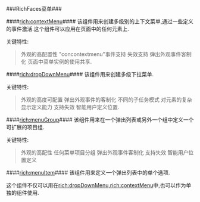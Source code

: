 ###RichFaces菜单###


####<rich:contextMenu>####
该组件用来创建多级别的上下文菜单,通过一些定义的事件激活.这个组件可以应用在页面中的任何元素上.


关键特性:
> 外观的高配置性
> "concontextmenu"事件支持
> 失效支持
> 弹出外观事件客制化
> 页面中菜单实例的使用共享.


####<rich:dropDownMenu>####
该组件用来创建多级下拉菜单.

关键特性:
> 外观的高度可配置
> 弹出外观事件的客制化
> 不同的子任务模式
> 对元素的复杂显示定义能力
> 支持失效
> 智能用户定义位置.


####<rich:menuGroup>####
该组件用来在一个弹出列表或另外一个组中定义一个可扩展的项目组.

关键特性:
 > 外观的高配性
 > 任何菜单项目分组
 > 弹出外观事件客制化
 > 支持失效
 > 智能用户位置定义

####<rich:menuItem>####
该组件用来定义一个弹出列表中的单个选项.

这个组件不仅可以用在<rich:dropDownMenu>,<rich:contextMenu>中,也可以作为单独的组件使用.
